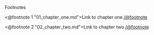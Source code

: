 Footnotes

<@footnote 1 "01_chapter_one.md">Link to chapter one.</@footnote>

<@footnote 2 "02_chapter_two.md">Link to chapter two.</@footnote>
